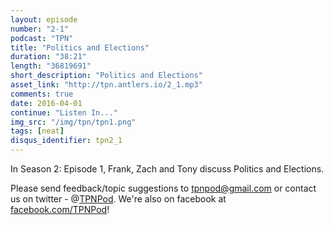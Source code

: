 ```yaml
---
layout: episode
number: "2-1"
podcast: "TPN"
title: "Politics and Elections"
duration: "38:21"
length: "36819691"
short_description: "Politics and Elections"
asset_link: "http://tpn.antlers.io/2_1.mp3"
comments: true
date: 2016-04-01
continue: "Listen In..."
img_src: "/img/tpn/tpn1.png"
tags: [neat]
disqus_identifier: tpn2_1
---
```


In Season 2: Episode 1, Frank, Zach and Tony discuss Politics and Elections.

Please send feedback/topic suggestions to tpnpod@gmail.com or contact us on twitter - @[TPNPod](https://twitter.com/tpnpod). We're also on facebook at [facebook.com/TPNPod](http://facebook.com/TPNPod)!